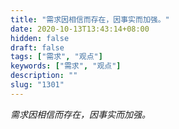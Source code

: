 ```yaml
---
title: "需求因相信而存在，因事实而加强。"
date: 2020-10-13T13:43:14+08:00
hidden: false
draft: false
tags: ["需求", "观点"]
keywords: ["需求", "观点"]
description: ""
slug: "1301"
---
```


*需求因相信而存在，因事实而加强。*
